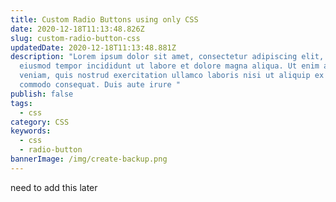 ```yaml
---
title: Custom Radio Buttons using only CSS
date: 2020-12-18T11:13:48.826Z
slug: custom-radio-button-css
updatedDate: 2020-12-18T11:13:48.881Z
description: "Lorem ipsum dolor sit amet, consectetur adipiscing elit, sed do
  eiusmod tempor incididunt ut labore et dolore magna aliqua. Ut enim ad minim
  veniam, quis nostrud exercitation ullamco laboris nisi ut aliquip ex ea
  commodo consequat. Duis aute irure "
publish: false
tags:
  - css
category: CSS
keywords:
  - css
  - radio-button
bannerImage: /img/create-backup.png
---
```

need to add this later